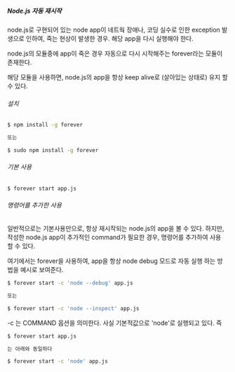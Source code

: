 ##### Node.js 자동 재시작

node.js로 구현되어 있는 node app이 네트웍 장애나, 코딩 실수로 인한 exception 발생으로 인하여, 죽는 현상이 발생한 경우. 해당 app을 다시 실행해야 한다.

node.js의 모듈중에 app이 죽은 경우 자동으로 다시 시작해주는 forever라는 모듈이 존재한다.

해당 모듈을 사용하면, node.js의 app을 항상 keep alive로 \(살아있는 상태로\) 유지 할 수 있다.

###### 설치

```bash
$ npm install -g forever

또는

$ sudo npm install -g forever
```

###### 기본 사용

```bash
$ forever start app.js
```

###### 명령어를 추가한 사용

일반적으로는 기본사용만으로, 항상 재시작되는 node.js의 app을 볼 수 있다. 하지만, 작성한 node.js app이 추가적인 command가 필요한 경우, 명령어를 추가하여 사용 할 수 있다.

여기에서는 forever을 사용하여, app을 항상 node debug 모드로 자동 실행 하는 방법을 예시로 보여준다.

```bash
$ forever start -c 'node --debug' app.js

또는

$ forever start -c 'node --inspect' app.js
```

-c 는 COMMAND 옵션을 의미한다. 사실 기본적값으로 'node'로 실행되고 있다. 즉

```bash
$ forever start app.js

는 아래와 동일하다

$ forever start -c 'node' app.js
```



